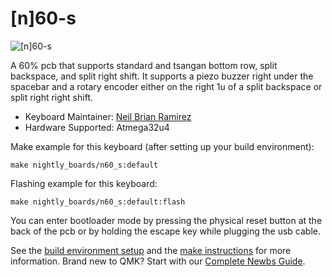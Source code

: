# [n]60-s

![[n]60-s]([https://i.imgur.com/QN74bdJl.png)

A 60% pcb that supports standard and tsangan bottom row, split backspace, and split right shift. It supports a piezo buzzer right under the spacebar and a rotary encoder either on the right 1u of a split backspace or split right right shift.

* Keyboard Maintainer: [Neil Brian Ramirez](https://github.com/NightlyBoards)
* Hardware Supported: Atmega32u4

Make example for this keyboard (after setting up your build environment):

    make nightly_boards/n60_s:default
	
Flashing example for this keyboard:

    make nightly_boards/n60_s:default:flash

You can enter bootloader mode by pressing the physical reset button at the back of the pcb or by holding the escape key while plugging the usb cable.

See the [build environment setup](https://docs.qmk.fm/#/getting_started_build_tools) and the [make instructions](https://docs.qmk.fm/#/getting_started_make_guide) for more information. Brand new to QMK? Start with our [Complete Newbs Guide](https://docs.qmk.fm/#/newbs).
